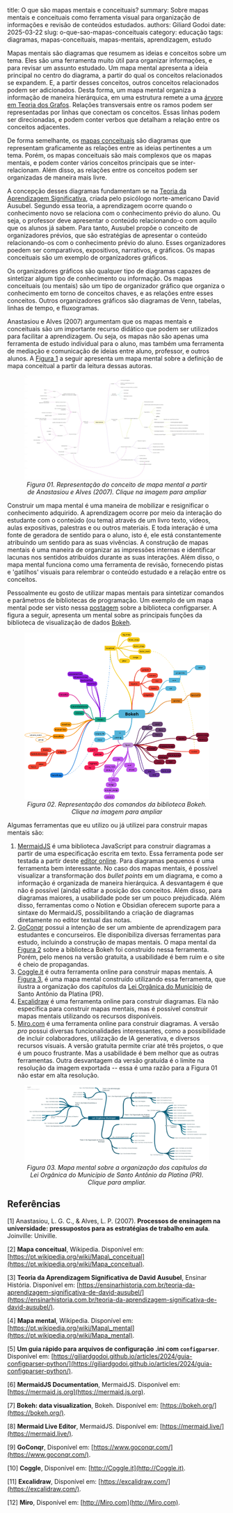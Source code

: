 title: O que são mapas mentais e conceituais?
summary: Sobre mapas mentais e conceituais como ferramenta visual para organização de informações e revisão de conteúdos estudados.
authors: Giliard Godoi
date: 2025-03-22
slug: o-que-sao-mapas-conceituais
category: educação
tags: diagramas, mapas-conceituais, mapas-mentais, aprendizagem, estudo

Mapas mentais são diagramas que resumem as ideias e conceitos sobre um tema. Eles são uma ferramenta muito útil para organizar informações, e para revisar um assunto estudado. Um mapa mental apresenta a ideia principal no centro do diagrama, a partir do qual os conceitos relacionados se expandem. E, a partir desses conceitos, outros conceitos relacionados podem ser adicionados. Desta forma, um mapa mental organiza a informação de maneira hierárquica, em uma estrutura remete a uma [árvore em Teoria dos Grafos](https://pt.wikipedia.org/wiki/%C3%81rvore_(grafo)). Relações transversais entre os ramos podem ser representadas por linhas que conectam os conceitos. Essas linhas podem ser direcionadas, e podem conter verbos que detalham a relação entre os conceitos adjacentes.

De forma semelhante, os [mapas conceituais](https://pt.wikipedia.org/wiki/Mapa_conceitual) são diagramas que representam graficamente as relações entre as ideias pertinentes a um tema. Porém, os mapas conceituais são mais complexos que os mapas mentais, e podem conter vários conceitos principais que se inter-relacionam. Além disso, as relações entre os conceitos podem ser organizadas de maneira mais livre.

A concepção desses diagramas fundamentam se na [Teoria da Aprendizagem Significativa](https://ensinarhistoria.com.br/teoria-da-aprendizagem-significativa-de-david-ausubel/), criada pelo psicólogo norte-americano David Ausubel. Segundo essa teoria, a aprendizagem ocorre quando o conhecimento novo se relaciona com o conhecimento prévio do aluno. Ou seja, o professor deve apresentar o conteúdo relacionando-o com aquilo que os alunos já sabem. Para tanto, Ausubel propõe o conceito de organizadores prévios, que são estratégias de apresentar o conteúdo relacionando-os com o conhecimento prévio do aluno. Esses organizadores poedem ser comparativos, expositivos, narrativos, e gráficos. Os mapas conceituais são um exemplo de organizadores gráficos.

Os organizadores gráficos são qualquer tipo de diagramas capazes de sintetizar algum tipo de conhecimento ou informação. Os mapas conceituais (ou mentais) são um tipo de organizador gráfico que organiza o conhecimento em torno de conceitos chaves, e as relações entre esses conceitos. Outros organizadores gráficos são diagramas de Venn, tabelas, linhas de tempo, e fluxogramas.

Anastasiou e Alves (2007) argumentam que os mapas mentais e conceituais são um importante recurso didático que podem ser utilizados para facilitar a aprendizagem. Ou seja, os mapas não são apenas uma ferramenta de estudo individual para o aluno, mas também uma ferramenta de mediação e comunicação de ideias entre aluno, professor, e outros alunos. A [Figura 1](#fig-01) a seguir apresenta um mapa mental sobre a definição de mapa conceitual a partir da leitura dessas autoras.

<figure id="fig-01">
    <a href="mapa_conceitual.jpg" target="_blank">
        <img src="mapa_conceitual.jpg" alt="Mapa conceitual" style="max-height: 600px;">
    </a>
    <figcaption align="center">
        <em>Figura 01. Representação do conceito de mapa mental a partir de Anastasiou e Alves (2007). Clique na imagem para ampliar</em>
    </figcaption>
</figure>

Construir um mapa mental é uma maneira de mobilizar e resignificar o conhecimento adquirido. A aprendizagem ocorre por meio da interação do estudante com o conteúdo (ou tema) através de um livro texto, vídeos, aulas expositivas, palestras e ou outros materiais. E toda interação é uma fonte de geradora de sentido para o aluno, isto é, ele está constantemente atribuíndo um sentido para as suas vivências. A construção de mapas mentais é uma maneira de organizar as impressões internas e identificar lacunas nos sentidos atribuídos durante as suas interações. Além disso, o mapa mental funciona como uma ferramenta de revisão, fornecendo pistas e 'gatilhos' visuais para relembrar o conteúdo estudado e a relação entre os conceitos.


Pessoalmente eu gosto de utilizar mapas mentais para sintetizar comandos e parâmetros de bibliotecas de programação. Um exemplo de um mapa mental pode ser visto nessa [postagem](https://giliardgodoi.github.io/articles/2024/guia-configparser-python/) sobre a biblioteca configparser. A figura a seguir, apresenta um mental sobre as principais funções da biblioteca de visualização de dados [Bokeh](https://bokeh.org/).

<figure id="fig-02">
    <a href="mapa_bokeh.png" target="_blank">
        <img src="mapa_bokeh.png" alt="Representação comandos da biblioteca Bokeh" style="max-height: 600px;">
    </a>
    <figcaption align="center">
        <em>Figura 02. Representação dos comandos da biblioteca Bokeh. Clique na imagem para ampliar</em>
    </figcaption>
</figure>

Algumas ferramentas que eu utilizo ou já utilizei para construir mapas mentais são:

1.  [MermaidJS](https://mermaid.js.org) é uma biblioteca JavaScript para construir diagramas a partir de uma especificação escrita em texto. Essa ferramenta pode ser testada a partir deste [editor online](https://mermaid.live/). Para diagramas pequenos é uma ferramenta bem interessante. No caso dos mapas mentais, é possível visualizar a transformação dos *bullet points* em um diagrama, e como a informação é organizada de maneira hierárquica. A desvantagem é que não é possível (ainda) editar a posição dos conceitos. Além disso, para diagramas maiores, a usabilidade pode ser um pouco prejudicada. Além disso, ferramentas como o Notion e Obsidian oferecem suporte para a sintaxe do MermaidJS, possibilitando a criação de diagramas diretamente no editor textual das notas.
2.  [GoConqr](https://www.goconqr.com/) possui a intenção de ser um ambiente de aprendizagem para estudantes e concurseiros. Ele disponibiliza diversas ferramentas para estudo, incluindo a construção de mapas mentais. O mapa mental da [Figura 2](#fig-02) sobre a biblioteca Bokeh foi construído nessa ferramenta. Porém, pelo menos na versão gratuita, a usabilidade é bem ruim e o site é cheio de propagandas.
3.  [Coggle.it](http://Coggle.it) é outra ferramenta online para construir mapas mentais. A [Figura 3](#fig:mapa-organizacao-lei-organica), é uma mapa mental construído utilizando essa ferramenta, que ilustra a organização dos capítulos da [Lei Orgânica do Município](https://leismunicipais.com.br/lei-organica-santo-antonio-da-platina-pr) de Santo Antônio da Platina (PR).
4.  [Excalidraw](https://excalidraw.com/) é uma ferramenta online para construir diagramas. Ela não específica para construir mapas mentais, mas é possível construir mapas mentais utilizando os recursos disponíveis.
5.  [Miro.com](http://Miro.com) é uma ferramenta online para construir diagramas. A versão *pro* possui diversas funcionalidades interessantes, como a possibilidade de incluir colaboradores, utilização de IA generativa, e diversos recursos visuais. A versão gratuita permite criar até três projetos, o que é um pouco frustrante. Mas a usabilidade é bem melhor que as outras ferramentas. Outra desvantagem da versão gratuída é o limite na resolução da imagem exportada -- essa é uma razão para a Figura 01 não estar em alta resolução.

<figure id="fig:mapa-organizacao-lei-organica">
    <a href="lei_organica_municipal.png" target="_blank">
        <img src="lei_organica_municipal.png" alt="Lei orgânica" style="max-height: 600px;">
    </a>
    <figcaption align="center">
        <em>Figura 03. Mapa mental sobre a organização dos capítulos da Lei Orgânica do Município de Santo Antônio da Platina (PR). Clique para ampliar.</em>
    </figcaption>
</figure>

## Referências



\[1\] Anastasiou, L. G. C., & Alves, L. P. (2007). **Processos de ensinagem na universidade: pressupostos para as estratégias de trabalho em aula**. Joinville: Univille.

\[2\] **Mapa conceitual**, Wikipedia. Disponível em: [https://pt.wikipedia.org/wiki/Mapa\_conceitual](https://pt.wikipedia.org/wiki/Mapa_conceitual).

\[3\] **Teoria da Aprendizagem Significativa de David Ausubel**, Ensinar História. Disponível em: [https://ensinarhistoria.com.br/teoria-da-aprendizagem-significativa-de-david-ausubel/](https://ensinarhistoria.com.br/teoria-da-aprendizagem-significativa-de-david-ausubel/).

\[4\] **Mapa mental**, Wikipedia. Disponível em: [https://pt.wikipedia.org/wiki/Mapa\_mental](https://pt.wikipedia.org/wiki/Mapa_mental).

\[5\] **Um guia rápido para arquivos de configuração .ini com `configparser`**. Disponível em: [https://giliardgodoi.github.io/articles/2024/guia-configparser-python/](https://giliardgodoi.github.io/articles/2024/guia-configparser-python/).

\[6\] **MermaidJS Documentation**, MermaidJS. Disponível em: [https://mermaid.js.org](https://mermaid.js.org).

\[7\] **Bokeh: data visualization**, Bokeh. Disponível em: [https://bokeh.org/](https://bokeh.org/).

\[8\] **Mermaid Live Editor**, MermaidJS. Disponível em: [https://mermaid.live/](https://mermaid.live/).

\[9\] **GoConqr**, Disponível em: [https://www.goconqr.com/](https://www.goconqr.com/).

\[10\] **Coggle**, Disponível em: [http://Coggle.it](http://Coggle.it).

\[11\] **Excalidraw**, Disponível em: [https://excalidraw.com/](https://excalidraw.com/).

\[12\] **Miro**, Disponível em: [http://Miro.com](http://Miro.com).


